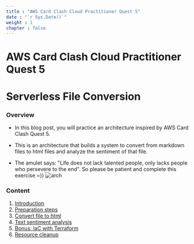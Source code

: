 ```yaml
---
title : "AWS Card Clash Cloud Practitioner Quest 5"
date : "`r Sys.Date()`"
weight : 1
chapter : false
---
```

# AWS Card Clash Cloud Practitioner Quest 5
# Serverless File Conversion
### Overview
* In this blog post, you will practice an architecture inspired by AWS Card Clash Quest 5.

* This is an architecture that builds a system to convert from markdown files to html files and analyze the sentiment of that file.

* The amulet says: "Life does not lack talented people, only lacks people who persevere to the end". So please be patient and complete this exercise =))
![arch](/workshop-aws-card-clash-5/images/kien.png)
### Content

1. [Introduction](1-Introduce/)
2. [Preparation steps](2-Prerequiste/)
3. [Convert file to html](3-conversion/)
4. [Text sentiment analysis](4-sentiment/)
5. [Bonus: IaC with Terraform](5-jenkins/)
6. [Resource cleanup](6-cleanup/)